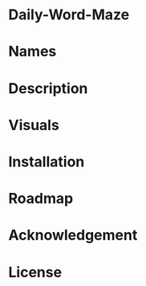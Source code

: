 # Daily-Word-Maze

# Names

# Description

# Visuals

# Installation

# Roadmap

# Acknowledgement

# License
